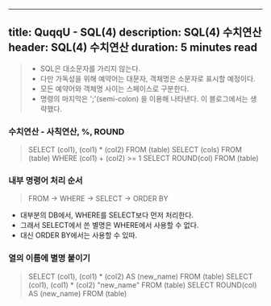 
---
title: QuqqU - SQL(4)
description: SQL(4) 수치연산
header: SQL(4) 수치연산
duration: 5 minutes read
---

>- SQL은 대소문자를 가리지 않는다.
>- 다만 가독성을 위해 예약어는 대문자, 객체명은 소문자로 표시할 예정이다.
>- 모든 예약어와 객체명 사이는 스페이스로 구분한다.
>- 명령의 마지막은 ';'(semi-colon) 을 이용해 나타낸다. 이 블로그에서는 생략했다.

### 수치연산 - 사칙연산, %, ROUND
> SELECT (col1), (col1) * (col2)  FROM (table)
> SELECT (cols)  FROM (table) WHERE (col1) + (col2) >= 1
> SELECT ROUND(col) FROM (table)

### 내부 명령어 처리 순서
> FROM -> WHERE -> SELECT -> ORDER BY
- 대부분의 DB에서, WHERE를 SELECT보다 먼저 처리한다.
- 그래서 SELECT에서 쓴 별명은 WHERE에서 사용할 수 없다.
- 대신 ORDER BY에서는 사용할 수 있따.

### 열의 이름에 별명 붙이기
> SELECT (col1), (col1) * (col2) AS (new_name) FROM (table)
> SELECT (col1), (col1) * (col2) "new_name" FROM (table)
> SELECT ROUND(col) AS (new_name) FROM (table)

